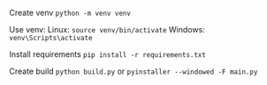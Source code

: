 Create venv
`python -m venv venv`

Use venv:
Linux:
`source venv/bin/activate`
Windows:
`venv\Scripts\activate`

Install requirements
`pip install -r requirements.txt`

Create build
`python build.py`
or
`pyinstaller --windowed -F main.py`
